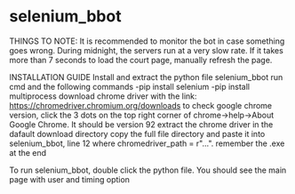 # selenium_bbot
THINGS TO NOTE:
It is recommended to monitor the bot in case something goes wrong.
During midnight, the servers run at a very slow rate. If it takes more than 7 seconds to load the court page, manually refresh the page. 

INSTALLATION GUIDE
Install and extract the python file selenium_bbot
run cmd and the following commands
  -pip install selenium
  -pip install multiprocess
download chrome driver with the link: https://chromedriver.chromium.org/downloads
to check google chrome version, click the 3 dots on the top right corner of chrome->help->About Google Chrome. It should be version 92
extract the chrome driver in the dafault download directory
copy the full file directory and paste it into selenium_bbot, line 12 where chromedriver_path = r"...". remember the .exe at the end

To run selenium_bbot, double click the python file. You should see the main page with user and timing option
